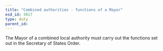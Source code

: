 ```yaml
---
title: "Combined authorities - functions of a Mayor"
esd_id: 3017
type: duty
parent_id:  
---
```


The Mayor of a combined local authority must carry out the functions set out in the Secretary of States Order.

